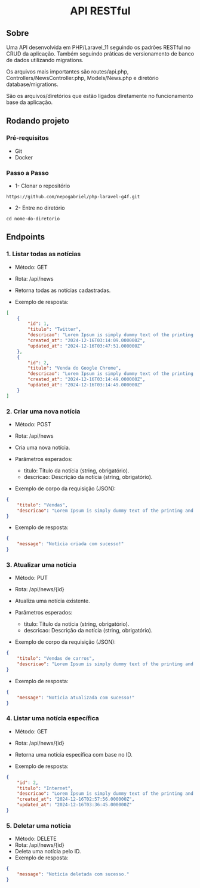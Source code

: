 <h1 align="center">
API RESTful
</h1>

## Sobre

Uma API desenvolvida em PHP/Laravel_11 seguindo os padrões RESTful no CRUD da aplicação. Também seguindo práticas de versionamento de banco de dados utilizando migrations.

Os arquivos mais importantes são routes/api.php, Controllers/NewsController.php, Models/News.php e diretório database/migrations.

São os arquivos/diretórios que estão ligados diretamente no funcionamento base da aplicação.

## Rodando projeto
### Pré-requisitos
- Git
- Docker

### Passo a Passo
- 1- Clonar o repositório
```URL
https://github.com/nepogabriel/php-laravel-g4f.git
```
- 2- Entre no diretório 
```
cd nome-do-diretorio
```



## Endpoints
### 1. Listar todas as notícias
- Método: GET
- Rota: /api/news
- Retorna todas as notícias cadastradas.

- Exemplo de resposta:

```JSON
[
    {
        "id": 1,
        "titulo": "Twitter",
        "descricao": "Lorem Ipsum is simply dummy text of the printing and typesetting industry. Lorem Ipsum has been the industry's standard dummy text ever since the 1500s, when an unknown printer took a galley of type and scrambled it to make a type specimen book",
        "created_at": "2024-12-16T03:14:09.000000Z",
        "updated_at": "2024-12-16T03:47:51.000000Z"
    },
    {
        "id": 2,
        "titulo": "Venda do Google Chrome",
        "descricao": "Lorem Ipsum is simply dummy text of the printing and typesetting industry. Lorem Ipsum has been the industry's standard dummy text ever since the 1500s, when an unknown printer took a galley of type and scrambled it to make a type specimen book",
        "created_at": "2024-12-16T03:14:49.000000Z",
        "updated_at": "2024-12-16T03:14:49.000000Z"
    }
]
```

### 2. Criar uma nova notícia
- Método: POST
- Rota: /api/news
- Cria uma nova notícia.
- Parâmetros esperados:
    - titulo: Título da notícia (string, obrigatório).
    - descricao: Descrição da notícia (string, obrigatório).

- Exemplo de corpo da requisição (JSON):

```JSON
{
    "titulo": "Vendas",
    "descricao": "Lorem Ipsum is simply dummy text of the printing and typesetting industry."
}
```

- Exemplo de resposta:

```JSON
{
    "message": "Notícia criada com sucesso!"
}
```

### 3. Atualizar uma notícia
- Método: PUT
- Rota: /api/news/{id}
- Atualiza uma notícia existente.
- Parâmetros esperados:
    - titulo: Título da notícia (string, obrigatório).
    - descricao: Descrição da notícia (string, obrigatório).


- Exemplo de corpo da requisição (JSON):

```JSON
{
    "titulo": "Vendas de carros",
    "descricao": "Lorem Ipsum is simply dummy text of the printing and typesetting industry."
}
```

- Exemplo de resposta:

```JSON
{
    "message": "Notícia atualizada com sucesso!"
}
```

### 4. Listar uma notícia específica
- Método: GET
- Rota: /api/news/{id}
- Retorna uma notícia específica com base no ID.

- Exemplo de resposta:

```JSON
{
    "id": 2,
    "titulo": "Internet",
    "descricao": "Lorem Ipsum is simply dummy text of the printing and typesetting industry.",
    "created_at": "2024-12-16T02:57:56.000000Z",
    "updated_at": "2024-12-16T03:36:45.000000Z"
}
```

### 5. Deletar uma notícia
- Método: DELETE
- Rota: /api/news/{id}
- Deleta uma notícia pelo ID.
- Exemplo de resposta:

```JSON
{
    "message": "Notícia deletada com sucesso."
}
```